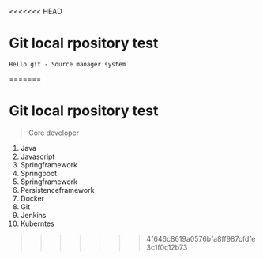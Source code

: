 <<<<<<< HEAD
# Git local rpository test


```
Hello git - Source manager system
```
=======
# Git local rpository test 

> Core developer

1. Java
2. Javascript
3. Springframework
4. Springboot
5. Springframework
6. Persistenceframework
7. Docker
8. Git
9. Jenkins
10. Kuberntes
>>>>>>> 4f646c8619a0576bfa8ff987cfdfe3c1f0c12b73
